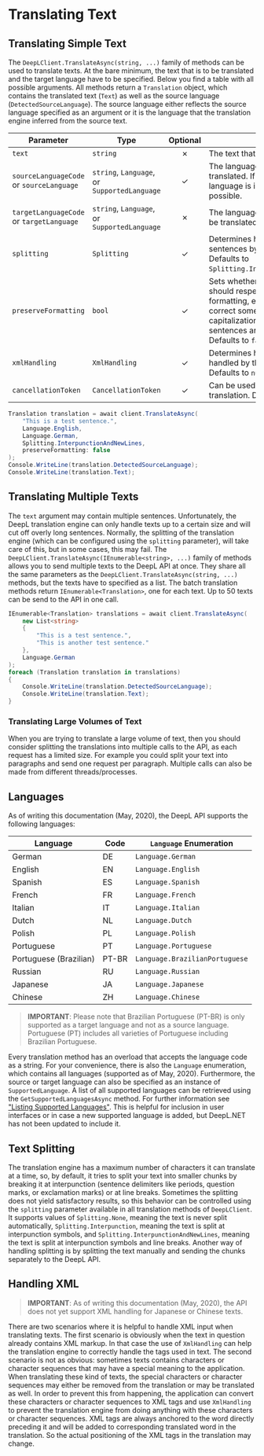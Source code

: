 # Translating Text

## Translating Simple Text

The `DeepLClient.TranslateAsync(string, ...)` family of methods can be used to translate texts. At the bare minimum, the text that is to be translated and the target language have to be specified. Below you find a table with all possible arguments. All methods return a `Translation` object, which contains the translated text (`Text`) as well as the source language (`DetectedSourceLanguage`). The source language either reflects the source language specified as an argument or it is the language that the translation engine inferred from the source text.

| Parameter | Type | Optional | Description |
|-----------|------|:--------:|-------------|
| `text` | `string` | ✗ | The text that is to be translated. |
| `sourceLanguageCode` or `sourceLanguage` | `string`, `Language`, or `SupportedLanguage` | ✓ | The language of the text that is to be translated. If not specified, the language is inferred from the text, if possible. |
| `targetLanguageCode` or `targetLanguage` | `string`, `Language`, or `SupportedLanguage` | ✗ | The language into which the text is to be translated. |
| `splitting` | `Splitting` | ✓ | Determines how the text is split into sentences by the translation engine. Defaults to `Splitting.InterpunctionAndNewLines`. |
| `preserveFormatting` | `bool` | ✓ | Sets whether the translation engine should respect the original formatting, even if it would usually correct some aspects. This includes capitalization at the beginning of sentences and interpunction. Defaults to `false`. |
| `xmlHandling` | `XmlHandling` | ✓ | Determines how XML tags are handled by the translation engine. Defaults to `null`. |
| `cancellationToken` | `CancellationToken` | ✓ | Can be used to cancel a long running translation. Defaults to `null`. |

```csharp
Translation translation = await client.TranslateAsync(
    "This is a test sentence.",
    Language.English,
    Language.German,
    Splitting.InterpunctionAndNewLines,
    preserveFormatting: false
);
Console.WriteLine(translation.DetectedSourceLanguage);
Console.WriteLine(translation.Text);
```

## Translating Multiple Texts

The `text` argument may contain multiple sentences. Unfortunately, the DeepL translation engine can only handle texts up to a certain size and will cut off overly long sentences. Normally, the splitting of the translation engine (which can be configured using the `splitting` parameter), will take care of this, but in some cases, this may fail. The `DeepLClient.TranslateAsync(IEnumerable<string>, ...)` family of methods allows you to send multiple texts to the DeepL API at once. They share all the same parameters as the `DeepLClient.TranslateAsync(string, ...)` methods, but the texts have to specified as a list. The batch translation methods return `IEnumerable<Translation>`, one for each text. Up to 50 texts can be send to the API in one call.

```csharp
IEnumerable<Translation> translations = await client.TranslateAsync(
    new List<string>
    {
        "This is a test sentence.",
        "This is another test sentence."
    },
    Language.German
);
foreach (Translation translation in translations)
{
    Console.WriteLine(translation.DetectedSourceLanguage);
    Console.WriteLine(translation.Text);
}
```

### Translating Large Volumes of Text

When you are trying to translate a large volume of text, then you should consider splitting the translations into multiple calls to the API, as each request has a limited size. For example you could split your text into paragraphs and send one request per paragraph. Multiple calls can also be made from different threads/processes.

## Languages

As of writing this documentation (May, 2020), the DeepL API supports the following languages:

| Language | Code | `Language` Enumeration |
|----------|------|------------------------|
| German | DE | `Language.German` |
| English | EN | `Language.English` |
| Spanish | ES | `Language.Spanish` |
| French | FR | `Language.French` |
| Italian | IT | `Language.Italian` |
| Dutch | NL | `Language.Dutch` |
| Polish | PL | `Language.Polish` |
| Portuguese | PT | `Language.Portuguese` |
| Portuguese (Brazilian) | PT-BR | `Language.BrazilianPortuguese` |
| Russian | RU | `Language.Russian` |
| Japanese | JA | `Language.Japanese` |
| Chinese | ZH | `Language.Chinese` |

> **IMPORTANT**: Please note that Brazilian Portuguese (PT-BR) is only supported as a target language and not as a source language. Portuguese (PT) includes all varieties of Portuguese including Brazilian Portuguese.

Every translation method has an overload that accepts the language code as a string. For your convenience, there is also the `Language` enumeration, which contains all languages (supported as of May, 2020). Furthermore, the source or target language can also be specified as an instance of `SupportedLanguage`. A list of all supported languages can be retrieved using the `GetSupportedLanguagesAsync` method. For further information see ["Listing Supported Languages"](https://github.com/lecode-official/deepl-dotnet/blob/master/documentation/other-functions.md#listing-supported-languages). This is helpful for inclusion in user interfaces or in case a new supported language is added, but DeepL.NET has not been updated to include it.

## Text Splitting

The translation engine has a maximum number of characters it can translate at a time, so, by default, it tries to split your text into smaller chunks by breaking it at interpunction (sentence delimiters like periods, question marks, or exclamation marks) or at line breaks. Sometimes the splitting does not yield satisfactory results, so this behavior can be controlled using the `splitting` parameter available in all translation methods of `DeepLClient`. It supports values of `Splitting.None`, meaning the text is never split automatically, `Splitting.Interpunction`, meaning the text is split at interpunction symbols, and `Splitting.InterpunctionAndNewLines`, meaning the text is split at interpunction symbols and line breaks. Another way of handling splitting is by splitting the text manually and sending the chunks separately to the DeepL API.

## Handling XML

> **IMPORTANT**: As of writing this documentation (May, 2020), the API does not yet support XML handling for Japanese or Chinese texts.

There are two scenarios where it is helpful to handle XML input when translating texts. The first scenario is obviously when the text in question already contains XML markup. In that case the use of `XmlHandling` can help the translation engine to correctly handle the tags used in text. The second scenario is not as obvious: sometimes texts contains characters or character sequences that may have a special meaning to the application. When translating these kind of texts, the special characters or character sequences may either be removed from the translation or may be translated as well. In order to prevent this from happening, the application can convert these characters or character sequences to XML tags and use `XmlHandling` to prevent the translation engine from doing anything with these characters or character sequences. XML tags are always anchored to the word directly preceding it and will be added to corresponding translated word in the translation. So the actual positioning of the XML tags in the translation may change.
